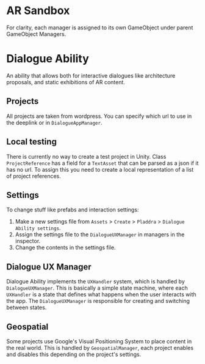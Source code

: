 # AR Sandbox 

For clarity, each manager is assigned to its own GameObject under parent GameObject Managers. 

# Dialogue Ability

An ability that allows both for interactive dialogues like architecture proposals, and static exhibitions of AR content.

## Projects

All projects are taken from wordpress. You can specify which url to use in the deeplink or in `DialogueAppManager`.

## Local testing

There is currently no way to create a test project in Unity. Class `ProjectReference` has a field for a `TextAsset` that can be parsed as a json if it has no url. To assign this you need to create a local representation of a list of project references.

## Settings

To change stuff like prefabs and interaction settings:

1. Make a new settings file from `Assets` > `Create` > `Pladdra` > `Dialogue Ability settings`.
2. Assign the settings file to the `DialogueUXManager` in managers in the inspector.
3. Change the contents in the settings file.

## Dialogue UX Manager

Dialogue Ability implements the `UXHandler` system, which is handled by `DialogueUXManager`. This is basically a simple state machine, where each `UXHandler` is a state that defines what happens when the user interacts with the app. The `DialogueUXManager` is responsible for creating and switching between states.

## Geospatial 

Some projects use Google's Visual Positioning System to place content in the real world. This is handled by `GeospatialManager`, each project enables and disables this depending on the project's settings.
